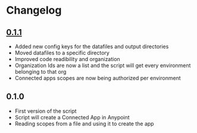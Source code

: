# Changelog

## [0.1.1](https://github.com/alancota-noname/mulesoft-connected-app/releases/tag/v0.1.1)

- Added new config keys for the datafiles and output directories
- Moved datafiles to a specific directory
- Improved code readibility and organization
- Organization Ids are now a list and the script will get every environment belonging to that org
- Connected apps scopes are now being authorized per environment

## 0.1.0

- First version of the script
- Script will create a Connected App in Anypoint
- Reading scopes from a file and using it to create the app
